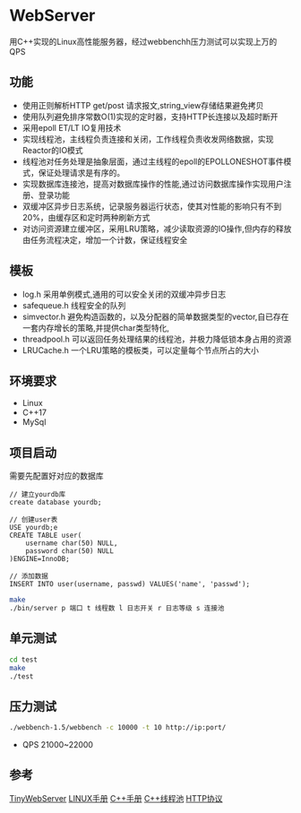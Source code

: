 # WebServer

用C++实现的Linux高性能服务器，经过webbenchh压力测试可以实现上万的QPS

## 功能

* 使用正则解析HTTP get/post 请求报文,string_view存储结果避免拷贝
* 使用队列避免排序常数O(1)实现的定时器，支持HTTP长连接以及超时断开
* 采用epoll ET/LT IO复用技术
* 实现线程池，主线程负责连接和关闭，工作线程负责收发网络数据，实现Reactor的IO模式
* 线程池对任务处理是抽象层面，通过主线程的epoll的EPOLLONESHOT事件模式，保证处理请求是有序的。
* 实现数据库连接池，提高对数据库操作的性能,通过访问数据库操作实现用户注册、登录功能
* 双缓冲区异步日志系统，记录服务器运行状态，使其对性能的影响只有不到20%，由缓存区和定时两种刷新方式
* 对访问资源建立缓冲区，采用LRU策略，减少读取资源的IO操作,但内存的释放由任务流程决定，增加一个计数，保证线程安全

## 模板

* log.h  采用单例模式,通用的可以安全关闭的双缓冲异步日志
* safequeue.h 线程安全的队列
* simvector.h 避免构造函数的，以及分配器的简单数据类型的vector,自已存在一套内存增长的策略,并提供char类型特化,
* threadpool.h 可以返回任务处理结果的线程池，并极力降低锁本身占用的资源
* LRUCache.h 一个LRU策略的模板类，可以定量每个节点所占的大小

## 环境要求

* Linux
* C++17
* MySql

## 项目启动

需要先配置好对应的数据库

```mysql
// 建立yourdb库
create database yourdb;

// 创建user表
USE yourdb;e
CREATE TABLE user(
    username char(50) NULL,
    password char(50) NULL
)ENGINE=InnoDB;

// 添加数据
INSERT INTO user(username, passwd) VALUES('name', 'passwd');
```

```bash
make
./bin/server p 端口 t 线程数 l 日志开关 r 日志等级 s 连接池
```

## 单元测试

```bash
cd test
make
./test
```

## 压力测试

```bash
./webbench-1.5/webbench -c 10000 -t 10 http://ip:port/
```

* QPS 21000~22000

## 参考

[TinyWebServer](https://github.com/Yoka416/TinyWebServer)
[LINUX手册](https://linux.die.net/)
[C++手册](https://zh.cppreference.com/w/cpp)
[C++线程池](https://wangpengcheng.github.io/2019/05/17/cplusplus_theadpool/)
[HTTP协议](https://zh.wikipedia.org/wiki/%E8%B6%85%E6%96%87%E6%9C%AC%E4%BC%A0%E8%BE%93%E5%8D%8F%E8%AE%AE)
